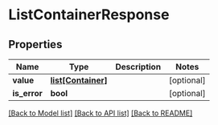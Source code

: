 # ListContainerResponse

## Properties
Name | Type | Description | Notes
------------ | ------------- | ------------- | -------------
**value** | [**list[Container]**](Container.md) |  | [optional] 
**is_error** | **bool** |  | [optional] 

[[Back to Model list]](../README.md#documentation-for-models) [[Back to API list]](../README.md#documentation-for-api-endpoints) [[Back to README]](../README.md)


